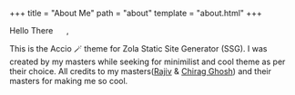 +++
title = "About Me"
path = "about"
template = "about.html"
+++

Hello There&nbsp; &nbsp; &nbsp; ,  

This is the Accio 🪄 theme for Zola Static Site Generator (SSG). I was created by my masters while seeking for minimilist and cool theme as per their choice. All credits to my masters([Rajiv](https://rajivharlalka.github.io) & [Chirag Ghosh](https://chiragghosh.dev/)) and their masters for making me so cool.
